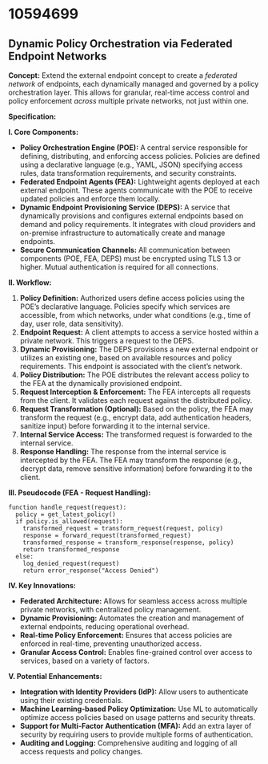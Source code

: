 # 10594699

## Dynamic Policy Orchestration via Federated Endpoint Networks

**Concept:** Extend the external endpoint concept to create a *federated network* of endpoints, each dynamically managed and governed by a policy orchestration layer. This allows for granular, real-time access control and policy enforcement *across* multiple private networks, not just within one.

**Specification:**

**I. Core Components:**

*   **Policy Orchestration Engine (POE):** A central service responsible for defining, distributing, and enforcing access policies. Policies are defined using a declarative language (e.g., YAML, JSON) specifying access rules, data transformation requirements, and security constraints.
*   **Federated Endpoint Agents (FEA):** Lightweight agents deployed at each external endpoint. These agents communicate with the POE to receive updated policies and enforce them locally.
*   **Dynamic Endpoint Provisioning Service (DEPS):** A service that dynamically provisions and configures external endpoints based on demand and policy requirements. It integrates with cloud providers and on-premise infrastructure to automatically create and manage endpoints.
*   **Secure Communication Channels:** All communication between components (POE, FEA, DEPS) must be encrypted using TLS 1.3 or higher. Mutual authentication is required for all connections.

**II. Workflow:**

1.  **Policy Definition:** Authorized users define access policies using the POE’s declarative language. Policies specify which services are accessible, from which networks, under what conditions (e.g., time of day, user role, data sensitivity).
2.  **Endpoint Request:** A client attempts to access a service hosted within a private network. This triggers a request to the DEPS.
3.  **Dynamic Provisioning:** The DEPS provisions a new external endpoint or utilizes an existing one, based on available resources and policy requirements. This endpoint is associated with the client’s network.
4.  **Policy Distribution:** The POE distributes the relevant access policy to the FEA at the dynamically provisioned endpoint.
5.  **Request Interception & Enforcement:** The FEA intercepts all requests from the client. It validates each request against the distributed policy.
6.  **Request Transformation (Optional):** Based on the policy, the FEA may transform the request (e.g., encrypt data, add authentication headers, sanitize input) before forwarding it to the internal service.
7.  **Internal Service Access:** The transformed request is forwarded to the internal service.
8.  **Response Handling:** The response from the internal service is intercepted by the FEA. The FEA may transform the response (e.g., decrypt data, remove sensitive information) before forwarding it to the client.

**III. Pseudocode (FEA - Request Handling):**

```
function handle_request(request):
  policy = get_latest_policy()
  if policy.is_allowed(request):
    transformed_request = transform_request(request, policy)
    response = forward_request(transformed_request)
    transformed_response = transform_response(response, policy)
    return transformed_response
  else:
    log_denied_request(request)
    return error_response("Access Denied")
```

**IV. Key Innovations:**

*   **Federated Architecture:** Allows for seamless access across multiple private networks, with centralized policy management.
*   **Dynamic Provisioning:** Automates the creation and management of external endpoints, reducing operational overhead.
*   **Real-time Policy Enforcement:** Ensures that access policies are enforced in real-time, preventing unauthorized access.
*   **Granular Access Control:** Enables fine-grained control over access to services, based on a variety of factors.

**V. Potential Enhancements:**

*   **Integration with Identity Providers (IdP):** Allow users to authenticate using their existing credentials.
*   **Machine Learning-based Policy Optimization:** Use ML to automatically optimize access policies based on usage patterns and security threats.
*   **Support for Multi-Factor Authentication (MFA):** Add an extra layer of security by requiring users to provide multiple forms of authentication.
*   **Auditing and Logging:** Comprehensive auditing and logging of all access requests and policy changes.